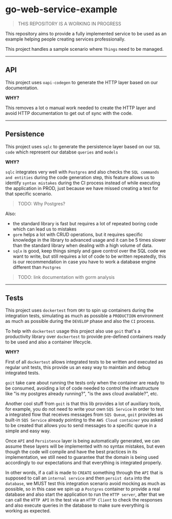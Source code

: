 # go-web-service-example

> THIS REPOSITORY IS A WORKING IN PROGRESS

This repository aims to provide a fully implemented service to be used as an example helping people creating services professionally.

This project handles a sample scenario where `Things` need to be managed.

---

## API

This project uses `oapi-codegen` to generate the HTTP layer based on our documentation.

**WHY?**

This removes a lot o manual work needed to create the HTTP layer and avoid HTTP documentation to get out of sync with the code.

---

## Persistence

This project uses `sqlc` to generate the persistence layer based on our `SQL code` which represent our databse `queries` and `models`

**WHY?**

`sqlc` integrates very well with `Postgres` and also checks the `SQL commands and entities` during the code generation step, this feature allows us to identify `syntax mistakes` during the CI process instead of while executing the application in PROD, just because we have missed creating a test for that specific scenario.

> TODO: Why Postgres?

Also:

- the standard library is fast but requires a lot of repeated boring code which can lead us to mistakes
- `gorm` helps a lot with CRUD operations, but it requires specific knowledge in the library to advanced usage and it can be 5 times slower than the standard library when dealing with a high volume of data.
- `sqlx` is good, keep things simply and gave control over the SQL code we want to write, but still requires a lot of code to be written repeatedly, this is our recommendation in case you have to work a database engine different than `Postgres`

> TODO: link documentation with gorm analysis

---

## Tests

This project uses `dockertest` from `ORY` to spin up containers during the integration tests, simulating as much as possible a `PRODUCTION` environment as much as possible during the `DEVELOP` phase and also the `CI` process.

To help with `dockertest` usage this project also use `goit` that's a productivity library over `dockertest` to provide pre-defined containers ready to be used and also a container lifecycle.

**WHY?**

First of all `dockertest` allows integrated tests to be written and executed as regular unit tests, this provide us an easy way to maintain and debug integrated tests. 

`goit` take care about running the tests only when the container are ready to be consumed, avoiding a lot of code needed to control the infrastructure like "is my postgres already running?", "is the aws cloud available?", etc.

Another cool stuff from `goit` is that this lib provides a lot of auxiliary tools, for example, you do not need to write your own `SQS Service` in order to test a integrated flow that receives messages from `SQS Queue`, `goit` provides as built-in `SQS Service` already pointing to the `AWS Cloud container` you asked to be created that allows you to send messages to a specific queue in a simple and easy way.

Once `API` and `Persistence` layer is being automatically generated, we can assume these layers will be implemented with no syntax mistakes, but even though the code will compile and have the best practices in its implementation, we still need to guarantee that the domain is being used accordingly to our expectations and that everything is integrated properly.

In other words, if a call is made to `CREATE` something through the `API` that is supposed to call an `internal service` and then `persist data` into the `database`, we MUST test this integration scenario avoid mocking as much as possible, so in this case we spin up a `Postgres` container to provide a real database and also start the application to run the `HTTP server`, after that we can call the `HTTP API` in the test via an `HTTP Client` to check the responses and also execute queries in the database to make sure everything is working as expected.
